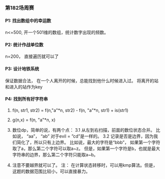 ### 第182场周赛

#### P1: 找出数组中的幸运数
n<=500, 开一个501维的数组，统计数字出现的频数。

#### P2: 统计作战单位数
n=200， 直接遍历就可以了

#### P3: 设计地铁系统
保证数据合法， 在一个人离开的时候，总能找到他什么时候进入过。
将离开的站和进入的站作为key

#### P4: 找到所有好字符串
1. f(n, str1, str2) = f(n,"a"*n, str2) - f(n, "a"*n, str1) + is(str1)
2. g(n,x) = f(n, "a"*n, x)
3. 数位dp，简单的说，有两个点：
3.1 从左到右扫描，前面的数位状态合并。
比如说， “aa”， “ab” 对于evil = ”cd”是一样的。
3.2 记录是否是边界，因为我们简化了，所以只有上边界。
比如说，最大的字符是“bbb”， 如果第一个字符取了a，那么第二个字符可以取a~z。
但是，如果第一个字符是b，也就是最大字符串的边界，那么第二个字符只能取a~b。

4. 注意不要越界就可以了。
注：
在计算状态转移时，可以用kmp算法。但是，这题的数据范围比较小，可以直接暴力。

